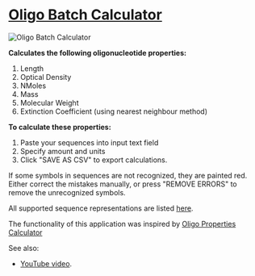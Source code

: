 # [Oligo Batch Calculator](https://public.datagrok.ai/apps/Oligobatchcalculator/)

![Oligo Batch Calculator](img/screen.jpg)

**Calculates the following oligonucleotide properties:**

1. Length
2. Optical Density
3. NMoles
4. Mass
5. Molecular Weight
6. Extinction Coefficient (using nearest neighbour method)

**To calculate these properties:**

1. Paste your sequences into input text field
2. Specify amount and units
3. Click "SAVE AS CSV" to export calculations.

If some symbols in sequences are not recognized, they are painted red. Either correct
the mistakes manually, or press "REMOVE ERRORS" to remove the unrecognized symbols.

All supported sequence representations are listed [here](https://github.com/datagrok-ai/public/tree/master/packages/SequenceTranslator#sequence-representations).

The functionality of this application was inspired by [Oligo Properties Calculator](https://www.biosyn.com/Oligo-Calculator.aspx)

See also:
* [YouTube video](https://www.youtube.com/watch?v=2xuxJjpjXi4&t=4908s).
